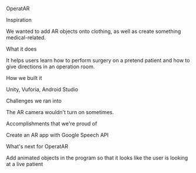 OperatAR 

Inspiration

We wanted to add AR objects onto clothing, as well as create something medical-related.

What it does

It helps users learn how to perform surgery on a pretend patient and how to give directions in an operation room.

How we built it

Unity, Vuforia, Android Studio

Challenges we ran into

The AR camera wouldn't turn on sometimes.

Accomplishments that we're proud of

Create an AR app with Google Speech API

What's next for OperatAR

Add animated objects in the program so that it looks like the user is looking at a live patient
